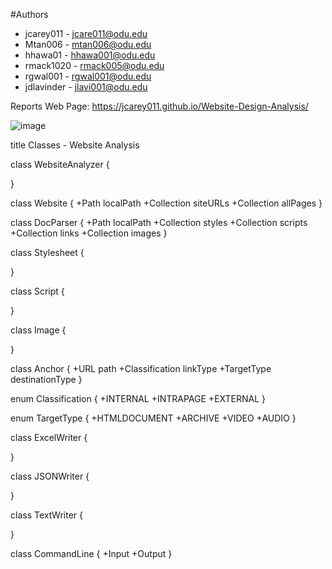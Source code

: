 #Authors
- jcarey011 - jcare011@odu.edu
- Mtan006 - mtan006@odu.edu
- hhawa01 - hhawa001@odu.edu
- rmack1020 - rmack005@odu.edu
- rgwal001 - rgwal001@odu.edu
- jdlavinder - jlavi001@odu.edu


Reports Web Page: https://jcarey011.github.io/Website-Design-Analysis/

![image](https://user-images.githubusercontent.com/56100599/182976391-e7e2f7f2-a043-4c5f-85dc-634ee2af3983.png)



title Classes - Website Analysis

class WebsiteAnalyzer {

}

class Website {
	+Path localPath 
	+Collection siteURLs 
	+Collection allPages 
}

class DocParser {
	+Path localPath
	+Collection styles 
	+Collection scripts 
	+Collection links 
	+Collection images
}

class Stylesheet {

}

class Script {

}

class Image {

}

class Anchor { 
	+URL path 
	+Classification linkType 
	+TargetType destinationType
}

enum Classification { 
	+INTERNAL 
	+INTRAPAGE 
	+EXTERNAL 
}

enum TargetType { 
	+HTMLDOCUMENT 
	+ARCHIVE 
	+VIDEO 
	+AUDIO 
}

class ExcelWriter {

}

class JSONWriter {

}

class TextWriter {

}

class CommandLine { 
	+Input 
	+Output 
}
